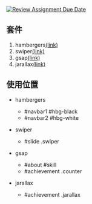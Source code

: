 [![Review Assignment Due Date](https://classroom.github.com/assets/deadline-readme-button-24ddc0f5d75046c5622901739e7c5dd533143b0c8e959d652212380cedb1ea36.svg)](https://classroom.github.com/a/C_yB551Y)

## 套件
1. hambergers[(link)](https://www.npmjs.com/package/hamburgers)
2. swiper[(link)](https://www.npmjs.com/package/swiper)
3. gsap[(link)](https://www.npmjs.com/package/gasp)
4. jarallax[(link)](https://www.npmjs.com/package/jarallax)

## 使用位置
- hambergers
  - #navbar1 #hbg-black
  - #navbar2 #hbg-white

- swiper
  - #slide .swiper

- gsap
  - #about #skill
  - #achievement .counter

- jarallax
  - #achievement .jarallax